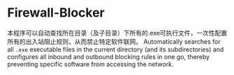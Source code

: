 # Firewall-Blocker
本程序可以自动查找所在目录（及子目录）下所有的.exe可执行文件，一次性配置所有的出入站阻止规则，从而禁止特定软件联网。  Automatically searches for all `.exe` executable files in the current directory (and its subdirectories) and configures all inbound and outbound blocking rules in one go, thereby preventing specific software from accessing the network.
